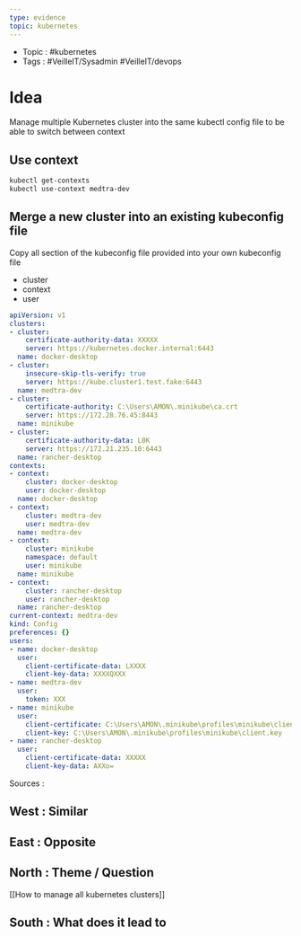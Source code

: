 ```yaml
---
type: evidence
topic: kubernetes
---
```

- Topic : #kubernetes 
- Tags : #VeilleIT/Sysadmin #VeilleIT/devops 

# Idea

Manage multiple Kubernetes cluster into the same kubectl config file to be able to switch between context

## Use context 

```Bash
kubectl get-contexts
kubectl use-context medtra-dev
```

## Merge a new cluster into an existing kubeconfig file

Copy all section of the kubeconfig file provided into your own kubeconfig file
- cluster 
- context
- user

```yaml
apiVersion: v1
clusters:
- cluster:
    certificate-authority-data: XXXXX
    server: https://kubernetes.docker.internal:6443
  name: docker-desktop
- cluster:
    insecure-skip-tls-verify: true
    server: https://kube.cluster1.test.fake:6443
  name: medtra-dev
- cluster:
    certificate-authority: C:\Users\AMON\.minikube\ca.crt
    server: https://172.28.76.45:8443
  name: minikube
- cluster:
    certificate-authority-data: L0K
    server: https://172.21.235.10:6443
  name: rancher-desktop
contexts:
- context:
    cluster: docker-desktop
    user: docker-desktop
  name: docker-desktop
- context:
    cluster: medtra-dev
    user: medtra-dev
  name: medtra-dev
- context:
    cluster: minikube
    namespace: default
    user: minikube
  name: minikube
- context:
    cluster: rancher-desktop
    user: rancher-desktop
  name: rancher-desktop
current-context: medtra-dev
kind: Config
preferences: {}
users:
- name: docker-desktop
  user:
    client-certificate-data: LXXXX
    client-key-data: XXXXQXXX
- name: medtra-dev
  user:
    token: XXX
- name: minikube
  user:
    client-certificate: C:\Users\AMON\.minikube\profiles\minikube\client.crt
    client-key: C:\Users\AMON\.minikube\profiles\minikube\client.key
- name: rancher-desktop
  user:
    client-certificate-data: XXXXX
    client-key-data: AXXo=

```

Sources :

## West : Similar

## East : Opposite

## North : Theme / Question

[[How to manage all kubernetes clusters]]

## South : What does it lead to

